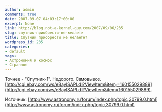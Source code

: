 ```yaml
---
author: admin
comments: true
date: 2007-09-07 04:03:17+00:00
excerpt: None
link: http://blog.not-a-kernel-guy.com/2007/09/06/235
slug: спутник-приобрести-не-желаете
title: Спутник приобрести не желаете?
wordpress_id: 235
categories:
- default
tags:
- Астрономия и космос
- Странное
---
```


Точнее - "Спутник-1". Недорого. Самовывоз. [http://cgi.ebay.com/ws/eBayISAPI.dll?ViewItem&item;=160155029889](http://cgi.ebay.com/ws/eBayISAPI.dll?ViewItem&item=160155029889).

Источник: [http://www.astronomy.ru/forum/index.php/topic,30799.0.html](http://www.astronomy.ru/forum/index.php/topic,30799.0.html)
